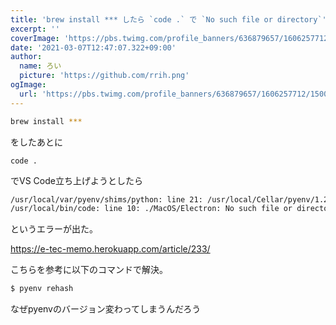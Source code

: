 ```yaml
---
title: 'brew install *** したら `code .` で `No such file or directory`'
excerpt: ''
coverImage: 'https://pbs.twimg.com/profile_banners/636879657/1606257712/1500x500'
date: '2021-03-07T12:47:07.322+09:00'
author:
  name: ろい
  picture: 'https://github.com/rrih.png'
ogImage:
  url: 'https://pbs.twimg.com/profile_banners/636879657/1606257712/1500x500'
---
```


```bash
brew install ***
```
をしたあとに
```
code .
```
でVS Code立ち上げようとしたら
```bash
/usr/local/var/pyenv/shims/python: line 21: /usr/local/Cellar/pyenv/1.2.21/libexec/pyenv: No such file or directory
/usr/local/bin/code: line 10: ./MacOS/Electron: No such file or directory
```
というエラーが出た。

https://e-tec-memo.herokuapp.com/article/233/

こちらを参考に以下のコマンドで解決。

```bash
$ pyenv rehash
```

なぜpyenvのバージョン変わってしまうんだろう